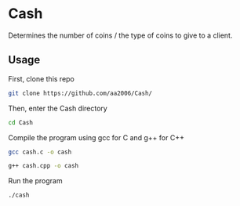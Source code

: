 
# Cash
Determines the number of coins / the type of coins to give to a client. 

## Usage
First, clone this repo
```bash
git clone https://github.com/aa2006/Cash/
```
Then, enter the Cash directory
```bash
cd Cash
```
Compile the program using gcc for C and g++ for C++
```bash
gcc cash.c -o cash
```
```bash
g++ cash.cpp -o cash
```
Run the program
```bash
./cash